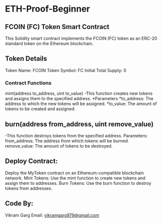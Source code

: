 # ETH-Proof-Beginner

## FCOIN (FC) Token Smart Contract
This Solidity smart contract implements the FCOIN (FC) token as an ERC-20 standard token on the Ethereum blockchain.

## Token Details
Token Name: FCOIN Token Symbol: FC Initial Total Supply: 0

### Contract Functions
mint(address to_address, uint to_value) -This function creates new tokens and assigns them to the specified address.
*Parameters
*to_address: The address to which the new tokens will be assigned.
*to_value: The amount of tokens to be created and assigned.

## burn(address from_address, uint remove_value)
-This function destroys tokens from the specified address. Parameters: from_address: The address from which tokens will be burned. remove_value: The amount of tokens to be destroyed.

## Deploy Contract: 
Deploy the MyToken contract on an Ethereum-compatible blockchain network. Mint Tokens: Use the mint function to create new tokens and assign them to addresses. Burn Tokens: Use the burn function to destroy tokens from addresses.

## Code By:

Vikram Garg Email: vikramgarg979@gmail.com
